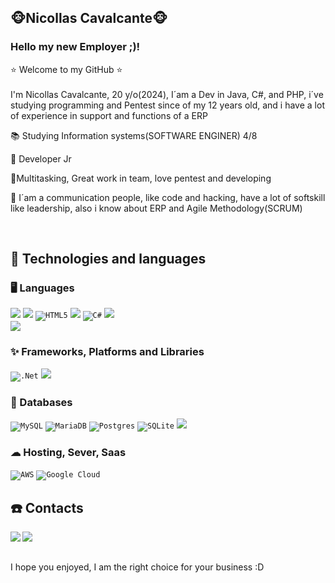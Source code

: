 ## ​🐵​Nicollas Cavalcante🐵
### Hello my new Employer ;)! 



<p align="left"> 
​⭐​ Welcome to my GitHub ​⭐​ <br><br>
 I'm Nicollas Cavalcante, 20 y/o(2024), I´am a Dev in Java, C#, and PHP, i´ve studying programming and Pentest since of my 12 years old, and i have a lot of experience in support and functions of a ERP
</p>

<p align="left">
  📚 Studying Information systems(SOFTWARE ENGINER) 4/8 
</p>

<p align="left">
  💼 Developer Jr
  
</p>

<p align="left">
  🤹Multitasking, Great work in team, love pentest and developing
</p>

<p align="left">
  🥰 I´am a communication people, like code and hacking, have a lot of softskill like leadership, also i know about ERP and Agile Methodology(SCRUM)
</p>
<br>


</p> 

## 🚀 Technologies and languages

### 🖥 Languages

<code><img src="https://img.shields.io/badge/-php%20-blue?style=for-the-badge&logo=PHP&logoColor=white"></code>
<code><img src="https://img.shields.io/badge/JavaScript-323330?style=for-the-badge&logo=javascript&logoColor=F7DF1E"/></code>
<code>![HTML5](https://img.shields.io/badge/html5-%23E34F26.svg?style=for-the-badge&logo=html5&logoColor=white)</code>
<code><img src="https://img.shields.io/badge/CSS3-1572B6?style=for-the-badge&logo=css3&logoColor=white"/></code>
<code>![C#](https://img.shields.io/badge/c%23-%23239120.svg?style=for-the-badge&logo=c-sharp&logoColor=white)</code>
<code><img src="https://img.shields.io/badge/C%2B%2B-00599C?style=for-the-badge&logo=c%2B%2B&logoColor=white"> </code>
<code><img src="https://img.shields.io/badge/Python-14354C?style=for-the-badge&logo=python&logoColor=white"> </code>


### ✨ Frameworks, Platforms and Libraries

<code>![.Net](https://img.shields.io/badge/.NET-5C2D91?style=for-the-badge&logo=.net&logoColor=white)</code>
<code><img src="https://img.shields.io/badge/Git-E34F26?style=for-the-badge&logo=git&logoColor=white"/></code>


### 💾 Databases

<code>![MySQL](https://img.shields.io/badge/mysql-%2300f.svg?style=for-the-badge&logo=mysql&logoColor=white)</code>
<code>![MariaDB](https://img.shields.io/badge/MariaDB-003545?style=for-the-badge&logo=mariadb&logoColor=white)</code>
<code>![Postgres](https://img.shields.io/badge/postgres-%23316192.svg?style=for-the-badge&logo=postgresql&logoColor=white)</code>
<code>![SQLite](https://img.shields.io/badge/sqlite-%2307405e.svg?style=for-the-badge&logo=sqlite&logoColor=white)</code>
<code><img src="https://img.shields.io/badge/MongoDB-4EA94B?style=for-the-badge&logo=mongodb&logoColor=white"/></code>

### ☁ Hosting, Sever, Saas

<code>![AWS](https://img.shields.io/badge/AWS-%23FF9900.svg?style=for-the-badge&logo=amazon-aws&logoColor=white)</code>
<code>![Google Cloud](https://img.shields.io/badge/GoogleCloud-%234285F4.svg?style=for-the-badge&logo=google-cloud&logoColor=white)</code>





## ☎️ Contacts
  <a href = "mailto:nicollas0123@hotmail.com"><img align="left" src="https://img.shields.io/badge/Gmail-D14836?style=for-the-badge&logo=gmail&logoColor=white" target="_blank"></a>
  <a href = "https://www.linkedin.com/in/nicollas-cavalcante-57aa02210"><img align="left" src="https://img.shields.io/badge/LinkedIn-0077B5?style=for-the-badge&logo=linkedin&logoColor=white" target="_blank"></a>
  <br><br>
  


I hope you enjoyed, I am the right choice for your business :D



